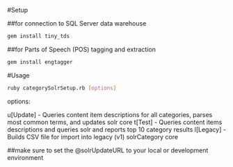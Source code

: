 #Setup

##for connection to SQL Server data warehouse
```Bash
gem install tiny_tds
```
##for Parts of Speech (POS) tagging and extraction
```Bash
gem install engtagger 
```
#Usage

```Bash
ruby categorySolrSetup.rb [options]
```
options:

u[Update] - Queries content item descriptions for all categories, parses most common terms, and updates solr core
t[Test] - Queries content items descriptions and queries solr and reports top 10 category results
l[Legacy] - Builds CSV file for import into legacy (v1) solrCategory core


##make sure to set the @solrUpdateURL to your local or development environment


